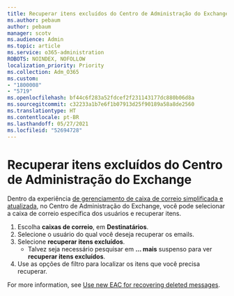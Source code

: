 ```yaml
---
title: Recuperar itens excluídos do Centro de Administração do Exchange
ms.author: pebaum
author: pebaum
manager: scotv
ms.audience: Admin
ms.topic: article
ms.service: o365-administration
ROBOTS: NOINDEX, NOFOLLOW
localization_priority: Priority
ms.collection: Adm_O365
ms.custom:
- "1800008"
- "5719"
ms.openlocfilehash: bf44c6f283a52fdcef2f231143177dc880b06d8a
ms.sourcegitcommit: c32233a1b7e6f1b07913d25f90189a58a8de2560
ms.translationtype: HT
ms.contentlocale: pt-BR
ms.lasthandoff: 05/27/2021
ms.locfileid: "52694728"
---
```

# <a name="recover-deleted-items-from-exchange-admin-center"></a>Recuperar itens excluídos do Centro de Administração do Exchange

Dentro da experiência [de gerenciamento de caixa de correio simplificada e atualizada](https://admin.exchange.microsoft.com/#/mailboxes), no Centro de Administração do Exchange, você pode selecionar a caixa de correio específica dos usuários e recuperar itens.

1. Escolha **caixas de correio**, em **Destinatários**.
2. Selecione o usuário do qual você deseja recuperar os emails.
3. Selecione **recuperar itens excluídos**.
    - Talvez seja necessário pesquisar em **... mais** suspenso para ver **recuperar itens excluídos**.
4. Use as opções de filtro para localizar os itens que você precisa recuperar.

For more information, see [Use new EAC for recovering deleted messages](/exchange/recipients-in-exchange-online/manage-user-mailboxes/recover-deleted-messages#use-new-eac-for-recovering-deleted-messages).
